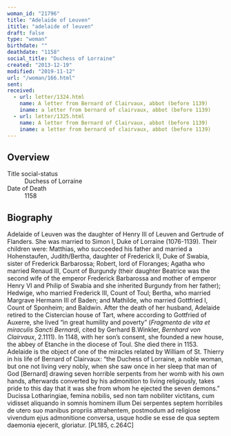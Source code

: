 ```yaml
---
woman_id: "21796"
title: "Adelaide of Leuven"
ititle: "adelaide of leuven"
draft: false
type: "woman"
birthdate: ""
deathdate: "1158"
social_title: "Duchess of Lorraine"
created: "2013-12-19"
modified: "2019-11-12"
url: "/woman/166.html"
sent:
received:
  - url: letter/1324.html
    name: A letter from Bernard of Clairvaux, abbot (before 1139)
    iname: a letter from bernard of clairvaux, abbot (before 1139)
  - url: letter/1325.html
    name: A letter from Bernard of Clairvaux, abbot (before 1139)
    iname: a letter from bernard of clairvaux, abbot (before 1139)
---
```

<h2 class="mt-4">Overview</h2><dt>Title social-status</dt><dd>Duchess of Lorraine</dd><dt>Date of Death</dt><dd>1158</dd><h2 class="mt-4">Biography</h2><p>Adelaide of Leuven was the daughter of Henry III of Leuven and Gertrude of Flanders. She was married to Simon I, Duke of Lorraine (1076-1139). Their children were: Matthias, who succeeded his father and married a Hohenstaufen, Judith/Bertha, daughter of Frederick II, Duke of Swabia, sister of Frederick Barbarossa; Robert, lord of Floranges; Agatha who married Renaud III, Count of Burgundy (their daughter Beatrice was the second wife of the emperor Frederick Barbarossa and mother of emperor Henry VI and Philip of Swabia and she inherited Burgundy from her father); Hedwige, who married Frederick III, Count of Toul; Bertha, who married Margrave Hermann III of Baden; and Mathilde, who married Gottfried I, Count of Sponheim; and Baldwin. After the death of her husband, Adelaide retired to the Cistercian house of Tart, where according to Gottfried of Auxerre, she lived “in great humility and poverty” (<em>Fragmenta de vita et miraculis Sancti Bernardi</em>, cited by Gerhard B.Winkler, <em>Bernhard von Clairvaux</em>, 2.1111). In 1148, with her son’s consent, she founded a new house, the abbey of Etanche in the diocese of Toul. She died there in 1153. Adelaide is the object of one of the miracles related by William of St. Thierry in his life of Bernard of Clairvaux: “the Duchess of Lorraine, a noble woman, but one not living very nobly, when she saw once in her sleep that man of God [Bernard] drawing seven horrible serpents from her womb with his own hands, afterwards converted by his admonition to living religiously, takes pride to this day that it was she from whom he ejected the seven demons.” Ducissa Lotharingiae, femina nobilis, sed non tam nobiliter victitans, cum vidisset aliquando in somnis hominem illum Dei serpentes septem horribiles de utero suo manibus propriis attrahentem, postmodum ad religiose vivendum ejus admonitione conversa, usque hodie se esse de qua septem daemonia ejecerit, gloriatur. [PL185, c.264C]</p>